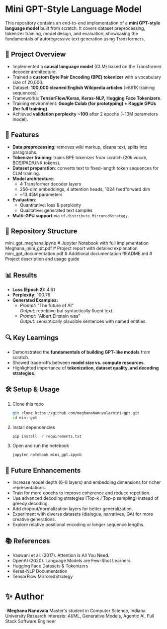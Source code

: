 # Mini GPT-Style Language Model

This repository contains an end-to-end implementation of a **mini GPT-style language model** built from scratch. It covers dataset preprocessing, tokenizer training, model design, and evaluation, showcasing the fundamentals of autoregressive text generation using Transformers.



## 📌 Project Overview

- Implemented a **causal language model** (CLM) based on the Transformer decoder architecture.  
- Trained a **custom Byte Pair Encoding (BPE) tokenizer** with a vocabulary size of 20,000.  
- Dataset: **100,000 cleaned English Wikipedia articles** (≈861K training sequences).  
- Frameworks: **TensorFlow/Keras, Keras-NLP, Hugging Face Tokenizers**.  
- Training environment: **Google Colab (for prototyping) + Kaggle GPUs (for full training)**.  
- Achieved **validation perplexity ~100** after 2 epochs (~13M parameters model).  



## 🚀 Features

- **Data preprocessing**: removes wiki markup, cleans text, splits into paragraphs.  
- **Tokenizer training**: trains BPE tokenizer from scratch (20k vocab, BOS/PAD/UNK tokens).  
- **Dataset preparation**: converts text to fixed-length token sequences for CLM training.  
- **Model architecture**:  
  - 4 Transformer decoder layers  
  - 256-dim embeddings, 4 attention heads, 1024 feedforward dim  
  - ~13.45M parameters  
- **Evaluation**:  
  - Quantitative: loss & perplexity  
  - Qualitative: generated text samples  
- **Multi-GPU support** via `tf.distribute.MirroredStrategy`.  


## 📂 Repository Structure

mini_gpt_meghana.ipynb       # Jupyter Notebook with full implementation
Meghana_mini_gpt.pdf         # Project report with detailed explanation
mini_gpt_documentation.pdf   # Additional documentation
README.md                    # Project description and usage guide


## 📊 Results

- **Loss (Epoch 2):** 4.61  
- **Perplexity:** 100.76  
- **Generated Examples:**
  - *Prompt:* "The future of AI"  
    *Output:* repetitive but syntactically fluent text.  
  - *Prompt:* "Albert Einstein was"  
    *Output:* semantically plausible sentences with named entities.  


## 🔍 Key Learnings

- Demonstrated the **fundamentals of building GPT-like models** from scratch.  
- Showed trade-offs between **model size vs. compute resources**.  
- Highlighted importance of **tokenization, dataset quality, and decoding strategies**.  



## 🛠️ Setup & Usage

1. Clone this repo  
   ```bash
   git clone https://github.com/meghanaNanuvala/mini-gpt.git
   cd mini-gpt
2. Install dependencies
   ```bash
   pip install -r requirements.txt
4. Open and run the notebook
   ```bash
   jupyter notebook mini_gpt.ipynb


## 🔮 Future Enhancements

- Increase model depth (6–8 layers) and embedding dimensions for richer representations.
- Train for more epochs to improve coherence and reduce repetition.
- Use advanced decoding strategies (Top-k / Top-p sampling) instead of greedy decoding.
- Add dropout/normalization layers for better generalization.
- Experiment with diverse datasets (dialogue, narratives, QA) for more creative generations.
- Explore relative positional encoding or longer sequence lengths.


## 📚 References

- Vaswani et al. (2017). Attention is All You Need.
- OpenAI (2020). Language Models are Few-Shot Learners.
- Hugging Face Datasets & Tokenizers
- Keras-NLP Documentation
- TensorFlow MirroredStrategy

# ✨ Author

-**Meghana Nanuvala**
Master's student in Computer Science, Indiana University
Research interests: AI/ML, Generative Models, Agentic AI, Full Stack Software Engineer



